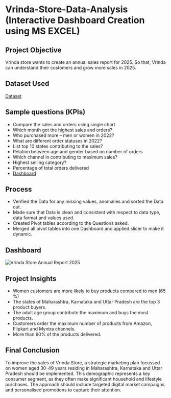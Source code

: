 # Vrinda-Store-Data-Analysis (Interactive Dashboard Creation using MS EXCEL) 

## Project Objective 
Vrinda store wants to create an annual sales report for 2025. So that, Vrinda can understand their customers and grow more sales in 2025.

## Dataset Used
<a href="https://github.com/Peanut4Butter3Sandwich/Data-Analysis-Dashboard/blob/main/Vrinda%20Store%20Annual%20Report%202025.xlsx">Dataset</a>

## Sample questions (KPIs) 
- Compare the sales and orders using single chart 
- Which month got the highest sales and orders? 
- Who purchased more – men or women in 2022? 
- What are different order statuses in 2022? 
- List top 10 states contributing to the sales? 
- Relation between age and gender based on number of orders 
- Which channel in contributing to maximum sales? 
- Highest selling category? 
- Percentage of total orders delivered
- <a href="https://github.com/Peanut4Butter3Sandwich/Data-Analysis-Dashboard/blob/main/Vrinda%20Store%20Annual%20Report%202025.jpg">Dashboard</a>

## Process 
- Verified the Data for any missing values, anomalies and sorted the Data out. 
- Made sure that Data is clean and consistent with respect to data type, data format and values used. 
- Created Pivot tables according to the Questions asked. 
- Merged all pivot tables into one Dashboard and applied slicer to make it dynamic.

## Dashboard
![Vrinda Store Annual Report 2025](https://github.com/user-attachments/assets/32ff50f2-2466-4b9a-9c93-63f1da065932)

## Project Insights 
- Women customers are more likely to buy products compared to men (65 %) 
- The states of Maharashtra, Karnataka and Uttar Pradesh are the top 3 product buyers. 
- The adult age group contribute the maximum and buys the most products. 
- Customers order the maximum number of products from Amazon, Flipkart and Myntra channels. 
- More than 90% of the products delivered. 

## Final Conclusion 
To improve the sales of Vrinda Store, a strategic marketing plan focussed on women aged 30-49 years residing in Maharashtra, Karnataka and Uttar Pradesh should be implemented. This demographic represents a key consumer segment, as they often make significant household and lifestyle purchases. The approach should include targeted digital market campaigns and personalised promotions to capture their attention. 

